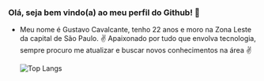 ### Olá, seja bem vindo(a) ao meu perfil do Github! 👋

- Meu nome é Gustavo Cavalcante, tenho 22 anos e moro na Zona Leste da capital de São Paulo.
✌️ Apaixonado por tudo que envolva tecnologia, sempre procuro me atualizar e buscar novos conhecimentos na área ✌️

   
   ![Top Langs](https://github-readme-stats.vercel.app/api/top-langs/?username=gustavocavalcant&layout=compact&theme=tokyonight)
   
   
   

<!--
**GustavoCavalcant/GustavoCavalcant** is a ✨ _special_ ✨ repository because its `README.md` (this file) appears on your GitHub profile.

Here are some ideas to get you started:

- 🔭 I’m currently working on ...
- 🌱 I’m currently learning ...
- 👯 I’m looking to collaborate on ...
- 🤔 I’m looking for help with ...
- 💬 Ask me about ...
- 📫 How to reach me: ...
- 😄 Pronouns: ...
- ⚡ Fun fact: ...
-->
